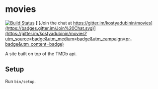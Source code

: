 movies
======

[![Build Status](https://travis-ci.org/kostyadubinin/movies.svg?branch=master)](https://travis-ci.org/kostyadubinin/movies)
[![Join the chat at https://gitter.im/kostyadubinin/movies](https://badges.gitter.im/Join%20Chat.svg)](https://gitter.im/kostyadubinin/movies?utm_source=badge&utm_medium=badge&utm_campaign=pr-badge&utm_content=badge)

A site built on top of the TMDb api.

## Setup

Run `bin/setup`.
